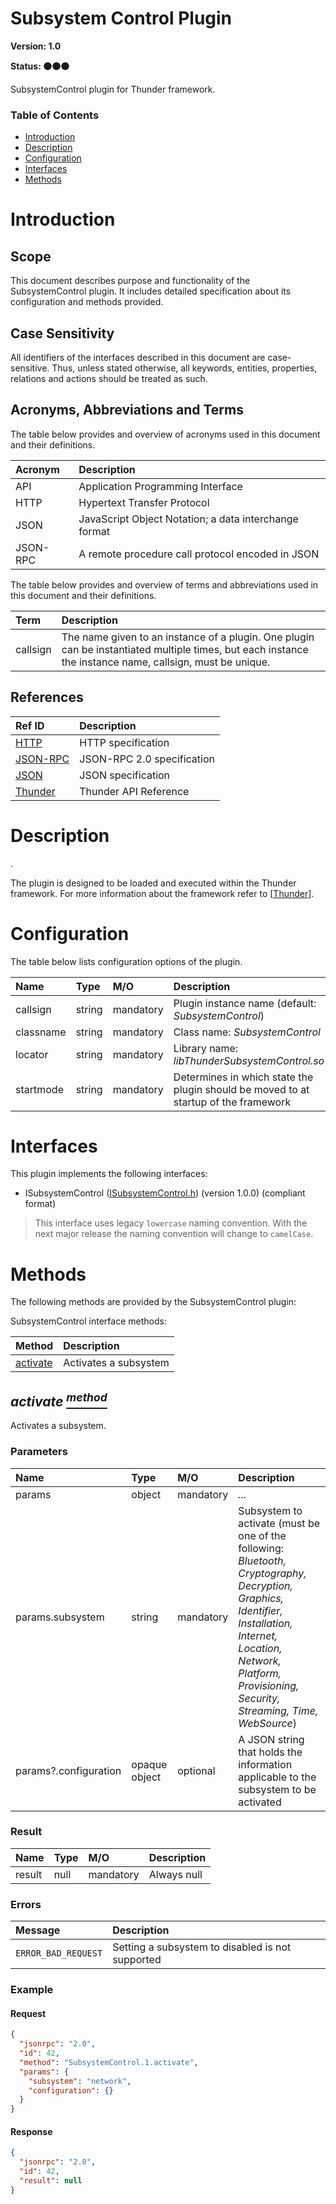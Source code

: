 <!-- Generated automatically, DO NOT EDIT! -->
<a id="head_Subsystem_Control_Plugin"></a>
# Subsystem Control Plugin

**Version: 1.0**

**Status: :black_circle::black_circle::black_circle:**

SubsystemControl plugin for Thunder framework.

### Table of Contents

- [Introduction](#head_Introduction)
- [Description](#head_Description)
- [Configuration](#head_Configuration)
- [Interfaces](#head_Interfaces)
- [Methods](#head_Methods)

<a id="head_Introduction"></a>
# Introduction

<a id="head_Scope"></a>
## Scope

This document describes purpose and functionality of the SubsystemControl plugin. It includes detailed specification about its configuration and methods provided.

<a id="head_Case_Sensitivity"></a>
## Case Sensitivity

All identifiers of the interfaces described in this document are case-sensitive. Thus, unless stated otherwise, all keywords, entities, properties, relations and actions should be treated as such.

<a id="head_Acronyms,_Abbreviations_and_Terms"></a>
## Acronyms, Abbreviations and Terms

The table below provides and overview of acronyms used in this document and their definitions.

| Acronym | Description |
| :-------- | :-------- |
| <a name="acronym.API">API</a> | Application Programming Interface |
| <a name="acronym.HTTP">HTTP</a> | Hypertext Transfer Protocol |
| <a name="acronym.JSON">JSON</a> | JavaScript Object Notation; a data interchange format |
| <a name="acronym.JSON-RPC">JSON-RPC</a> | A remote procedure call protocol encoded in JSON |

The table below provides and overview of terms and abbreviations used in this document and their definitions.

| Term | Description |
| :-------- | :-------- |
| <a name="term.callsign">callsign</a> | The name given to an instance of a plugin. One plugin can be instantiated multiple times, but each instance the instance name, callsign, must be unique. |

<a id="head_References"></a>
## References

| Ref ID | Description |
| :-------- | :-------- |
| <a name="ref.HTTP">[HTTP](http://www.w3.org/Protocols)</a> | HTTP specification |
| <a name="ref.JSON-RPC">[JSON-RPC](https://www.jsonrpc.org/specification)</a> | JSON-RPC 2.0 specification |
| <a name="ref.JSON">[JSON](http://www.json.org/)</a> | JSON specification |
| <a name="ref.Thunder">[Thunder](https://github.com/WebPlatformForEmbedded/Thunder/blob/master/doc/WPE%20-%20API%20-%20Thunder.docx)</a> | Thunder API Reference |

<a id="head_Description"></a>
# Description

.

The plugin is designed to be loaded and executed within the Thunder framework. For more information about the framework refer to [[Thunder](#ref.Thunder)].

<a id="head_Configuration"></a>
# Configuration

The table below lists configuration options of the plugin.

| Name | Type | M/O | Description |
| :-------- | :-------- | :-------- | :-------- |
| callsign | string | mandatory | Plugin instance name (default: *SubsystemControl*) |
| classname | string | mandatory | Class name: *SubsystemControl* |
| locator | string | mandatory | Library name: *libThunderSubsystemControl.so* |
| startmode | string | mandatory | Determines in which state the plugin should be moved to at startup of the framework |

<a id="head_Interfaces"></a>
# Interfaces

This plugin implements the following interfaces:

- ISubsystemControl ([ISubsystemControl.h](https://github.com/rdkcentral/ThunderInterfaces/blob/master/interfaces/ISubsystemControl.h)) (version 1.0.0) (compliant format)
> This interface uses legacy ```lowercase``` naming convention. With the next major release the naming convention will change to ```camelCase```.

<a id="head_Methods"></a>
# Methods

The following methods are provided by the SubsystemControl plugin:

SubsystemControl interface methods:

| Method | Description |
| :-------- | :-------- |
| [activate](#method_activate) | Activates a subsystem |

<a id="method_activate"></a>
## *activate [<sup>method</sup>](#head_Methods)*

Activates a subsystem.

### Parameters

| Name | Type | M/O | Description |
| :-------- | :-------- | :-------- | :-------- |
| params | object | mandatory | *...* |
| params.subsystem | string | mandatory | Subsystem to activate (must be one of the following: *Bluetooth, Cryptography, Decryption, Graphics, Identifier, Installation, Internet, Location, Network, Platform, Provisioning, Security, Streaming, Time, WebSource*) |
| params?.configuration | opaque object | optional | A JSON string that holds the information applicable to the subsystem to be activated |

### Result

| Name | Type | M/O | Description |
| :-------- | :-------- | :-------- | :-------- |
| result | null | mandatory | Always null |

### Errors

| Message | Description |
| :-------- | :-------- |
| ```ERROR_BAD_REQUEST``` | Setting a subsystem to disabled is not supported |

### Example

#### Request

```json
{
  "jsonrpc": "2.0",
  "id": 42,
  "method": "SubsystemControl.1.activate",
  "params": {
    "subsystem": "network",
    "configuration": {}
  }
}
```

#### Response

```json
{
  "jsonrpc": "2.0",
  "id": 42,
  "result": null
}
```

